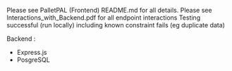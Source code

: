 Please see PalletPAL (Frontend) README.md for all details.
Please see Interactions_with_Backend.pdf for all endpoint interactions
Testing successful (run locally) including known constraint fails (eg duplicate data)

Backend : 
* Express.js
* PosgreSQL
